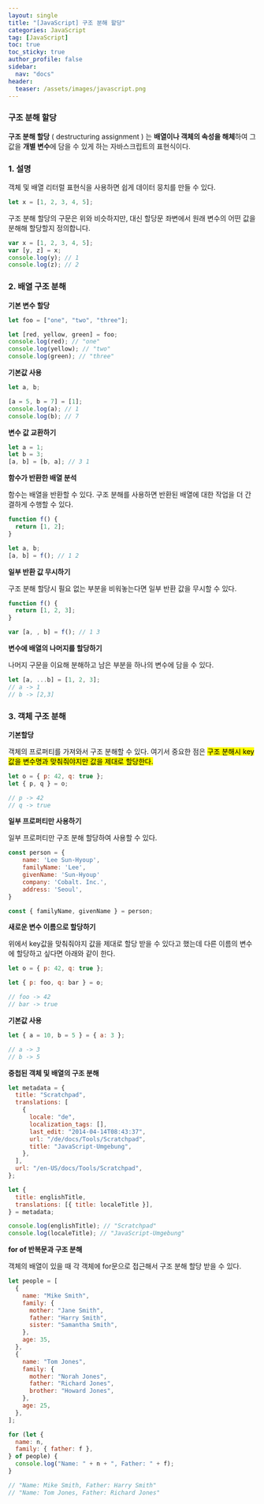 ```yaml
---
layout: single
title: "[JavaScript] 구조 분해 할당"
categories: JavaScript
tag: [JavaScript]
toc: true
toc_sticky: true
author_profile: false
sidebar:
  nav: "docs"
header:
  teaser: /assets/images/javascript.png
---
```


### 구조 분해 할당

**구조 분해 할당** ( destructuring assignment ) 는 **배열이나 객체의 속성을 해체**하여 그 값을 **개별 변수**에 담을 수 있게 하는 자바스크립트의 표현식이다.

### 1. 설명

객체 및 배열 리터럴 표현식을 사용하면 쉽게 데이터 뭉치를 만들 수 있다.

```js
let x = [1, 2, 3, 4, 5];
```

구조 분해 할당의 구문은 위와 비슷하지만, 대신 할당문 좌변에서 원래 변수의 어떤 값을 분해해 할당할지 정의합니다.

```js
var x = [1, 2, 3, 4, 5];
var [y, z] = x;
console.log(y); // 1
console.log(z); // 2
```

### 2. 배열 구조 분해

**기본 변수 할당**

```js
let foo = ["one", "two", "three"];

let [red, yellow, green] = foo;
console.log(red); // "one"
console.log(yellow); // "two"
console.log(green); // "three"
```

**기본값 사용**

```js
let a, b;

[a = 5, b = 7] = [1];
console.log(a); // 1
console.log(b); // 7
```

**변수 값 교환하기**

```js
let a = 1;
let b = 3;
[a, b] = [b, a]; // 3 1
```

**함수가 반환한 배열 분석**

함수는 배열을 반환할 수 있다. 구조 분해를 사용하면 반환된 배열에 대한 작업을 더 간결하게 수행할 수 있다.

```js
function f() {
  return [1, 2];
}

let a, b;
[a, b] = f(); // 1 2
```

**일부 반환 값 무시하기**

구조 분해 할당시 필요 없는 부분을 비워놓는다면 일부 반환 값을 무시할 수 있다.

```js
function f() {
  return [1, 2, 3];
}

var [a, , b] = f(); // 1 3
```

**변수에 배열의 나머지를 할당하기**

나머지 구문을 이요해 분해하고 남은 부분을 하나의 변수에 담을 수 있다.

```js
let [a, ...b] = [1, 2, 3];
// a -> 1
// b -> [2,3]
```

### 3. 객체 구조 분해

**기본할당**

객체의 프로퍼티를 가져와서 구조 분해할 수 있다. 여기서 중요한 점은 <mark>구조 분해시 key 값을 변수명과 맞춰줘야지만 값을 제대로 할당한다. </mark>

```js
let o = { p: 42, q: true };
let { p, q } = o;

// p -> 42
// q -> true
```

**일부 프로퍼티만 사용하기**

일부 프로퍼티만 구조 분해 할당하여 사용할 수 있다.

```js
const person = {
    name: 'Lee Sun-Hyoup',
    familyName: 'Lee',
    givenName: 'Sun-Hyoup'
    company: 'Cobalt. Inc.',
    address: 'Seoul',
}

const { familyName, givenName } = person;
```

**새로운 변수 이름으로 할당하기**

위에서 key값을 맞춰줘야지 값을 제대로 할당 받을 수 있다고 했는데 다른 이름의 변수에 할당하고 싶다면 아래와 같이 한다.

```js
let o = { p: 42, q: true };

let { p: foo, q: bar } = o;

// foo -> 42
// bar -> true
```

**기본값 사용**

```js
let { a = 10, b = 5 } = { a: 3 };

// a -> 3
// b -> 5
```

**중첩된 객체 및 배열의 구조 분해**

```js
let metadata = {
  title: "Scratchpad",
  translations: [
    {
      locale: "de",
      localization_tags: [],
      last_edit: "2014-04-14T08:43:37",
      url: "/de/docs/Tools/Scratchpad",
      title: "JavaScript-Umgebung",
    },
  ],
  url: "/en-US/docs/Tools/Scratchpad",
};

let {
  title: englishTitle,
  translations: [{ title: localeTitle }],
} = metadata;

console.log(englishTitle); // "Scratchpad"
console.log(localeTitle); // "JavaScript-Umgebung"
```

**for of 반복문과 구조 분해**

객체의 배열이 있을 때 각 객체에 for문으로 접근해서 구조 분해 할당 받을 수 있다.

```js
let people = [
  {
    name: "Mike Smith",
    family: {
      mother: "Jane Smith",
      father: "Harry Smith",
      sister: "Samantha Smith",
    },
    age: 35,
  },
  {
    name: "Tom Jones",
    family: {
      mother: "Norah Jones",
      father: "Richard Jones",
      brother: "Howard Jones",
    },
    age: 25,
  },
];

for (let {
  name: n,
  family: { father: f },
} of people) {
  console.log("Name: " + n + ", Father: " + f);
}

// "Name: Mike Smith, Father: Harry Smith"
// "Name: Tom Jones, Father: Richard Jones"
```

